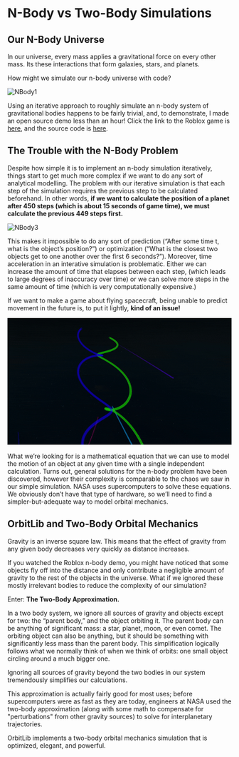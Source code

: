 # N-Body vs Two-Body Simulations

## Our N-Body Universe

In our universe, every mass applies a gravitational force on every other mass. Its these interactions that form galaxies, stars, and planets. 

How might we simulate our n-body universe with code?

![NBody1](../assets/nbody1.gif)

Using an iterative approach to roughly simulate an n-body system of gravitational bodies happens to be fairly trivial, and, to demonstrate, I made an open source demo less than an hour! Click the link to the Roblox game is [here](https://www.roblox.com/games/7194134563/N-Body-Gravity-Simulation), and the source code is [here](https://github.com/daftcube/RobloxNBodySim/blob/main/simulation.lua).

## The Trouble with the N-Body Problem

Despite how simple it is to implement an n-body simulation iteratively, things start to get much more complex if we want to do any sort of analytical modelling. The problem with our iterative simulation is that each step of the simulation requires the previous step to be calculated beforehand. In other words, **if we want to calculate the position of a planet after 450 steps (which is about 15 seconds of game time), we must calculate the previous 449 steps first.**

![NBody3](../assets/nbody3.gif)

This makes it impossible to do any sort of prediction (“After some time t, what is the object’s position?”) or optimization (“What is the closest two objects get to one another over the first 6 seconds?”). Moreover, time acceleration in an interative simulation is problematic. Either we can increase the amount of time that elapses between each step, (which leads to large degrees of inaccuracy over time) or we can solve more steps in the same amount of time (which is very computationally expensive.)

If we want to make a game about flying spacecraft, being unable to predict movement in the future is, to put it lightly, **kind of an issue!**

![NBody2](../assets/nbody2.gif)

What we’re looking for is a mathematical equation that we can use to model the motion of an object at any given time with a single independent calculation. Turns out, general solutions for the n-body problem have been discovered, however their complexity is comparable to the chaos we saw in our simple simulation. NASA uses supercomputers to solve these equations. We obviously don’t have that type of hardware, so we’ll need to find a simpler-but-adequate way to model orbital mechanics.

## OrbitLib and Two-Body Orbital Mechanics

Gravity is an inverse square law. This means that the effect of gravity from any given body decreases very quickly as distance increases.

If you watched the Roblox n-body demo, you might have noticed that some objects fly off into the distance and only contribute a negligible amount of gravity to the rest of the objects in the universe. What if we ignored these mostly irrelevant bodies to reduce the complexity of our simulation?

Enter: **The Two-Body Approximation.**

In a two body system, we ignore all sources of gravity and objects except for two: the “parent body,” and the object orbiting it. The parent body can be anything of significant mass: a star, planet, moon, or even comet. The orbiting object can also be anything, but it should be something with significantly less mass than the parent body. This simplification logically follows what we normally think of when we think of orbits: one small object circling around a much bigger one.

Ignoring all sources of gravity beyond the two bodies in our system tremendously simplifies our calculations.

This approximation is actually fairly good for most uses; before supercomputers were as fast as they are today, engineers at NASA used the two-body approximation (along with some math to compensate for "perturbations" from other gravity sources) to solve for interplanetary trajectories.

OrbitLib implements a two-body orbital mechanics simulation that is optimized, elegant, and powerful.